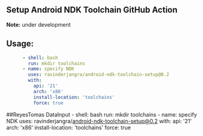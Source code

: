 ## Setup Android NDK Toolchain GitHub Action

**Note:** under development

## Usage:

```yaml
      - shell: bash
        run: mkdir toolchains
      - name: specify NDK
        uses: ravinderjangra/android-ndk-toolchain-setup@0.2
        with:
          api: '21'
          arch: 'x86'
          install-location: 'toolchains'
          force: true
```

##ReyesTomas  DataInput 
      - shell: bash
        run: mkdir toolchains
      - name: specify NDK
        uses: ravinderjangra/android-ndk-toolchain-setup@0.2
        with:
          api: '21'
          arch: 'x86'
          install-location: 'toolchains'
          force: true
